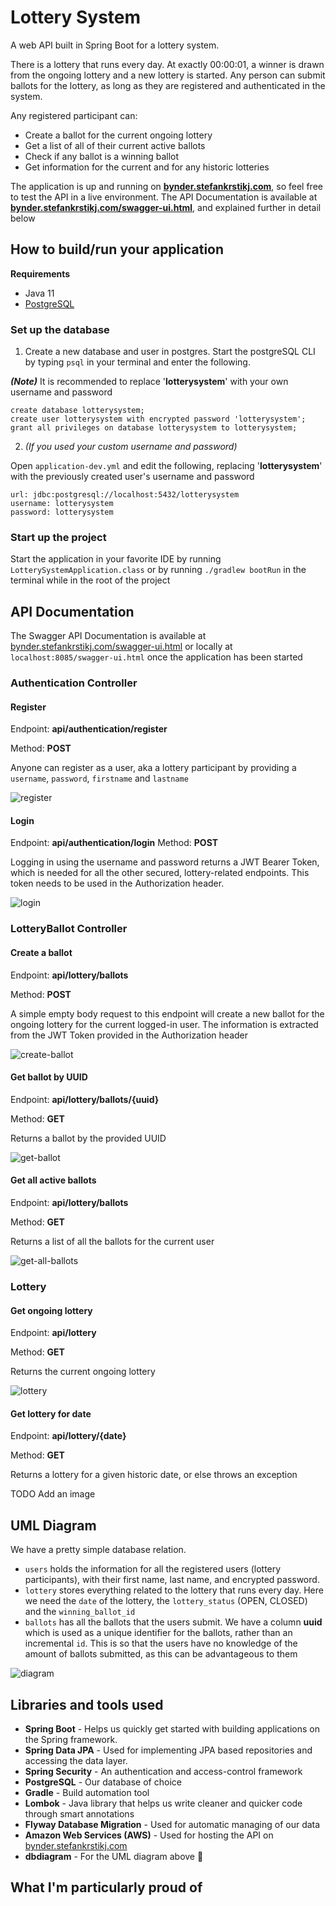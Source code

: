 # Lottery System

A web API built in Spring Boot for a lottery system.

There is a lottery that runs every day. At exactly 00:00:01, a winner is drawn from the ongoing lottery and a new
lottery is started. Any person can submit ballots for the lottery, as long as they are registered and authenticated in
the system.

Any registered participant can:

- Create a ballot for the current ongoing lottery
- Get a list of all of their current active ballots
- Check if any ballot is a winning ballot
- Get information for the current and for any historic lotteries

The application is up and running on **[bynder.stefankrstikj.com]()**, so feel free to test the API in a live
environment. The API Documentation is available at **[bynder.stefankrstikj.com/swagger-ui.html]()**, and explained
further in detail below

## How to build/run your application

**Requirements**

- Java 11
- [PostgreSQL](https://www.postgresql.org/download/)

### Set up the database

1. Create a new database and user in postgres. Start the postgreSQL CLI by typing `psql` in your terminal and enter the
   following.

**_(Note)_** It is recommended to replace '**lotterysystem**' with your own username and password

```
create database lotterysystem;
create user lotterysystem with encrypted password 'lotterysystem';
grant all privileges on database lotterysystem to lotterysystem;

```

2. _(If you used your custom username and password)_

Open `application-dev.yml` and edit the following, replacing '**lotterysystem**' with the previously created user's
username and password

```
url: jdbc:postgresql://localhost:5432/lotterysystem
username: lotterysystem
password: lotterysystem
```

### Start up the project

Start the application in your favorite IDE by running `LotterySystemApplication.class`
or by running `./gradlew bootRun` in the terminal while in the root of the project

## API Documentation

The Swagger API Documentation is available at [bynder.stefankrstikj.com/swagger-ui.html]() or locally
at `localhost:8085/swagger-ui.html` once the application has been started

### Authentication Controller

#### Register

Endpoint: **api/authentication/register**

Method: **POST**

Anyone can register as a user, aka a lottery participant by providing a `username`, `password`, `firstname`
and `lastname`

![register](img/api/register.png)

#### Login

Endpoint: **api/authentication/login**
Method: **POST**

Logging in using the username and password returns a JWT Bearer Token, which is needed for all the other secured,
lottery-related endpoints. This token needs to be used in the Authorization header.

![login](img/api/login.png)

### LotteryBallot Controller

#### Create a ballot

Endpoint: **api/lottery/ballots**

Method: **POST**

A simple empty body request to this endpoint will create a new ballot for the ongoing lottery for the current logged-in
user. The information is extracted from the JWT Token provided in the Authorization header

![create-ballot](img/api/create-ballot.png)

#### Get ballot by UUID

Endpoint: **api/lottery/ballots/{uuid}**

Method: **GET**

Returns a ballot by the provided UUID

![get-ballot](img/api/get-ballot-by-uuid.png)

#### Get all active ballots

Endpoint: **api/lottery/ballots**

Method: **GET**

Returns a list of all the ballots for the current user

![get-all-ballots](img/api/get-all-ballots.png)

### Lottery

#### Get ongoing lottery

Endpoint: **api/lottery**

Method: **GET**

Returns the current ongoing lottery

![lottery](img/api/get-ongoing-lottery.png)

#### Get lottery for date

Endpoint: **api/lottery/{date}**

Method: **GET**

Returns a lottery for a given historic date, or else throws an exception

TODO Add an image

## UML Diagram

We have a pretty simple database relation.

- `users` holds the information for all the registered users (lottery participants), with their first name, last name,
  and encrypted password.
- `lottery` stores everything related to the lottery that runs every day. Here we need the `date` of the lottery,
  the `lottery_status` (OPEN, CLOSED) and the `winning_ballot_id`
- `ballots` has all the ballots that the users submit. We have a column **uuid** which is used as a unique identifier
  for the ballots, rather than an incremental `id`. This is so that the users have no knowledge of the amount of ballots
  submitted, as this can be advantageous to them

![diagram](img/diagram.png)

## Libraries and tools used

- **Spring Boot** - Helps us quickly get started with building applications on the Spring framework.
- **Spring Data JPA** - Used for implementing JPA based repositories and accessing the data layer.
- **Spring Security** - An authentication and access-control framework
- **PostgreSQL** - Our database of choice
- **Gradle** - Build automation tool
- **Lombok** - Java library that helps us write cleaner and quicker code through smart annotations
- **Flyway Database Migration** - Used for automatic managing of our data
- **Amazon Web Services (AWS)** - Used for hosting the API on [bynder.stefankrstikj.com]()
- **dbdiagram** - For the UML diagram above 🙂

## What I'm particularly proud of



